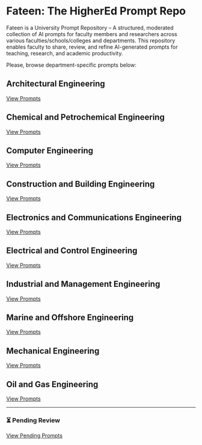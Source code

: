 # Fateen: The HigherEd Prompt Repo

Fateen is a University Prompt Repository – A structured, moderated collection of AI prompts for faculty members and researchers across various faculties/schools/colleges and departments. This repository enables faculty to share, review, and refine AI-generated prompts for teaching, research, and academic productivity. 

Please, browse department-specific prompts below:

##  Architectural Engineering
[View Prompts](prompts/engineering-architectural.md)

##  Chemical and Petrochemical Engineering
[View Prompts](prompts/engineering-chemical.md)

##  Computer Engineering 
[View Prompts](prompts/engineering-computer.md)

##  Construction and Building Engineering
[View Prompts](prompts/engineering-construction.md)

##  Electronics and Communications Engineering
[View Prompts](prompts/engineering-electronics.md)

##  Electrical and Control Engineering
[View Prompts](prompts/engineering-electrical.md)

##  Industrial and Management Engineering
[View Prompts](prompts/engineering-industrial.md)

##  Marine and Offshore Engineering
[View Prompts](prompts/engineering-marine.md)

##  Mechanical Engineering
[View Prompts](prompts/engineering-mechanical.md)

##  Oil and Gas Engineering
[View Prompts](prompts/engineering-oil.md)

---
### ⏳ Pending Review
[View Pending Prompts](prompts/pending-approval.md)
